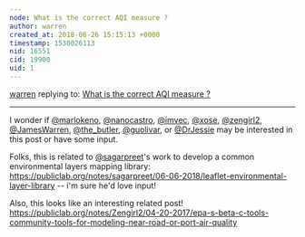 ```yaml
---
node: What is the correct AQI measure ?
author: warren
created_at: 2018-06-26 15:15:13 +0000
timestamp: 1530026113
nid: 16551
cid: 19900
uid: 1
---
```




[warren](../profile/warren) replying to: [What is the correct AQI measure ?](../notes/sagarpreet/06-22-2018/what-is-the-correct-aqi-measure)

----
I wonder if [@marlokeno](/profile/marlokeno), [@nanocastro](/profile/nanocastro), [@imvec](/profile/imvec), [@xose](/profile/xose), [@zengirl2](/profile/zengirl2), [@JamesWarren](/profile/JamesWarren), [@the_butler](/profile/the_butler), [@guolivar](/profile/guolivar), or [@DrJessie](/profile/DrJessie) may be interested in this post or have some input. 

Folks, this is related to [@sagarpreet](/profile/sagarpreet)'s work to develop a common environmental layers mapping library: https://publiclab.org/notes/sagarpreet/06-06-2018/leaflet-environmental-layer-library -- i'm sure he'd love input!

Also, this looks like an interesting related post! https://publiclab.org/notes/Zengirl2/04-20-2017/epa-s-beta-c-tools-community-tools-for-modeling-near-road-or-port-air-quality